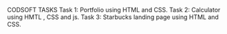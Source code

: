 CODSOFT TASKS
Task 1: Portfolio using HTML and CSS.
Task 2: Calculator using HMTL , CSS and js.
Task 3: Starbucks landing page using HTML and CSS.
